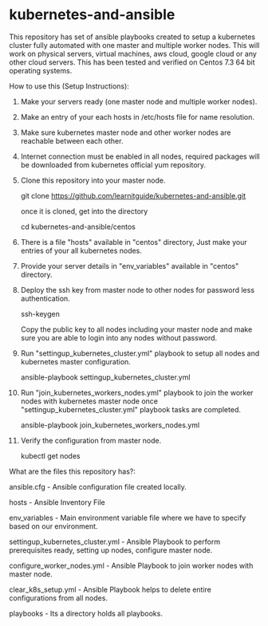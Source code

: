 # kubernetes-and-ansible
This repository has set of ansible playbooks created to setup a kubernetes cluster fully automated with one master and multiple worker nodes. This will work on physical servers, virtual machines, aws cloud, google cloud or any other cloud servers. This has been tested and verified on Centos 7.3 64 bit operating systems.

How to use this (Setup Instructions):

1. Make your servers ready (one master node and multiple worker nodes).
2. Make an entry of your each hosts in /etc/hosts file for name resolution.
3. Make sure kubernetes master node and other worker nodes are reachable between each other.

4. Internet connection must be enabled in all nodes, required packages will be downloaded from kubernetes official yum repository.
5. Clone this repository into your master node.

   git clone https://github.com/learnitguide/kubernetes-and-ansible.git

   once it is cloned, get into the directory

   cd kubernetes-and-ansible/centos

6. There is a file "hosts" available in "centos" directory, Just make your entries of your all kubernetes nodes.
7. Provide your server details in "env_variables" available in "centos" directory.
8. Deploy the ssh key from master node to other nodes for password less authentication.

   ssh-keygen

   Copy the public key to all nodes including your master node and make sure you are able to login into any nodes without password.

9. Run "settingup_kubernetes_cluster.yml" playbook to setup all nodes and kubernetes master configuration.

   ansible-playbook settingup_kubernetes_cluster.yml

10. Run "join_kubernetes_workers_nodes.yml" playbook to join the worker nodes with kubernetes master node once "settingup_kubernetes_cluster.yml" playbook tasks are completed.

      ansible-playbook join_kubernetes_workers_nodes.yml

11. Verify the configuration from master node.

      kubectl get nodes

What are the files this repository has?:

ansible.cfg - Ansible configuration file created locally.

hosts - Ansible Inventory File

env_variables - Main environment variable file where we have to specify based on our environment.

settingup_kubernetes_cluster.yml - Ansible Playbook to perform prerequisites ready, setting up nodes, configure master node.

configure_worker_nodes.yml - Ansible Playbook to join worker nodes with master node.

clear_k8s_setup.yml - Ansible Playbook helps to delete entire configurations from all nodes.

playbooks - Its a directory holds all playbooks.
